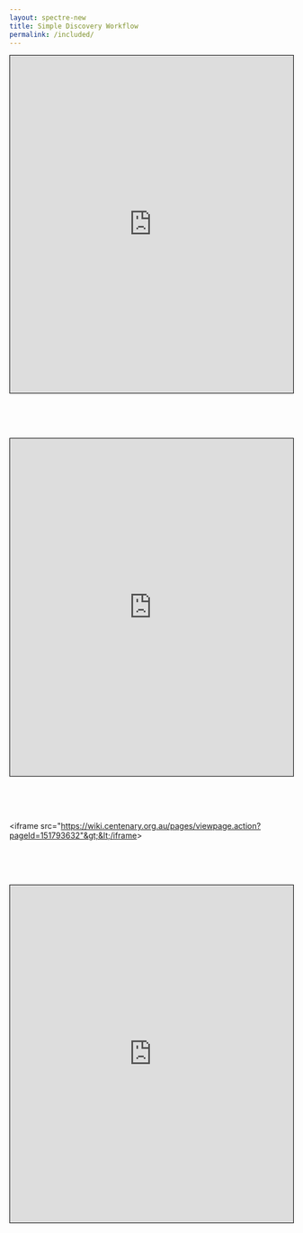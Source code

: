 ```yaml
---
layout: spectre-new
title: Simple Discovery Workflow
permalink: /included/
---
```


<p align="center"><iframe width="100%" height="600" src="https://immunedynamics.io/Untitled" frameborder="0" style="border:1px solid black" allow="accelerometer; autoplay; clipboard-write; encrypted-media; gyroscope; picture-in-picture" allowfullscreen></iframe></p>

<br />
<br />
<br />

<p align="center"><iframe width="100%" height="600" src="https://wiki.centenary.org.au/x/4C8MCQ" frameborder="0" style="border:1px solid black" allow="accelerometer; autoplay; clipboard-write; encrypted-media; gyroscope; picture-in-picture" allowfullscreen></iframe></p>

<br />
<br />
<br />

&lt;iframe src="https://wiki.centenary.org.au/pages/viewpage.action?pageId=151793632"&gt;&lt;/iframe&gt;

<br />
<br />
<br />

<p align="center"><iframe width="100%" height="600" src="https://github.com/ImmuneDynamics/ImmuneDynamics.github.io/raw/master/pdfs/%F0%9F%93%98%20Simple%20discovery%20workflow_%20simple%20clustering%20and%20dimensionality%20reduction%20workflow%20for%20cytometry%20data-v118-20210312_220739.pdf" frameborder="0" style="border:1px solid black" allow="accelerometer; autoplay; clipboard-write; encrypted-media; gyroscope; picture-in-picture" allowfullscreen></iframe></p>

